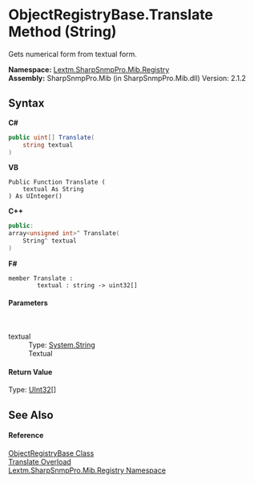 # ObjectRegistryBase.Translate Method (String)
 

Gets numerical form from textual form.

**Namespace:**&nbsp;<a href="N_Lextm_SharpSnmpPro_Mib_Registry">Lextm.SharpSnmpPro.Mib.Registry</a><br />**Assembly:**&nbsp;SharpSnmpPro.Mib (in SharpSnmpPro.Mib.dll) Version: 2.1.2

## Syntax

**C#**<br />
``` C#
public uint[] Translate(
	string textual
)
```

**VB**<br />
``` VB
Public Function Translate ( 
	textual As String
) As UInteger()
```

**C++**<br />
``` C++
public:
array<unsigned int>^ Translate(
	String^ textual
)
```

**F#**<br />
``` F#
member Translate : 
        textual : string -> uint32[] 

```


#### Parameters
&nbsp;<dl><dt>textual</dt><dd>Type: <a href="https://docs.microsoft.com/dotnet/api/system.string" target="_blank" rel="noopener noreferrer">System.String</a><br />Textual</dd></dl>

#### Return Value
Type: <a href="https://docs.microsoft.com/dotnet/api/system.uint32" target="_blank" rel="noopener noreferrer">UInt32</a>[]<br />

## See Also


#### Reference
<a href="T_Lextm_SharpSnmpPro_Mib_Registry_ObjectRegistryBase">ObjectRegistryBase Class</a><br /><a href="Overload_Lextm_SharpSnmpPro_Mib_Registry_ObjectRegistryBase_Translate">Translate Overload</a><br /><a href="N_Lextm_SharpSnmpPro_Mib_Registry">Lextm.SharpSnmpPro.Mib.Registry Namespace</a><br />